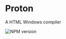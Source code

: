 # Proton

A HTML Windows compiler

<img src="https://img.shields.io/badge/Version-Stable%1.0-green" alt="NPM version" />